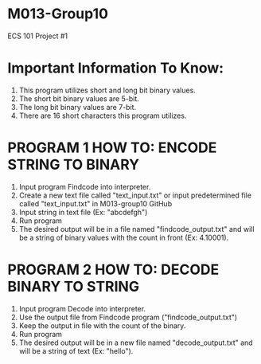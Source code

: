 # M013-Group10
ECS 101 Project #1

# Important Information To Know: 
1. This program utilizes short and long bit binary values. 
2. The short bit binary values are 5-bit.
3. The long bit binary values are 7-bit. 
4. There are 16 short characters this program utilizes. 

# PROGRAM 1 HOW TO: ENCODE STRING TO BINARY

1. Input program Findcode into interpreter. 
2. Create a new text file called "text_input.txt" or input predetermined file called "text_input.txt" in M013-group10 GitHub 
3. Input string in text file (Ex: "abcdefgh") 
5. Run program 
6. The desired output will be in a file named "findcode_output.txt" and will be a string of binary values with the count in front (Ex: 4.10001). 

# PROGRAM 2 HOW TO: DECODE BINARY TO STRING 

1. Input program Decode into interpreter. 
2. Use the output file from Findcode program ("findcode_output.txt") 
3. Keep the output in file with the count of the binary. 
4. Run program
5. The desired output will be in a new file named "decode_output.txt" and will be a string of text (Ex: "hello"). 
